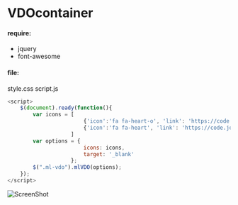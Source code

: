 VDOcontainer
============

#### require:
- jquery
- font-awesome

#### file:
style.css
script.js

```javascript
<script>
	$(document).ready(function(){
		var icons = [
						{'icon':'fa fa-heart-o', 'link': 'https://code.jquery.com/jquery-2.2.4.min.js'},
						{'icon':'fa fa-heart', 'link': 'https://code.jquery.com/jquery-2.2.4.min.js'}
					]
		var options = {						
						icons: icons,
						target: '_blank'
					};		
		$(".ml-vdo").mlVDO(options);
	});	
</script>
```

![ScreenShot](https://raw.github.com/itoon/VDOcontainer/master/vdo-container/ss.png)
